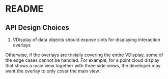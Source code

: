 # README

## API Design Choices

1. VDisplay of data objects should expose slots for displaying interaction overlays

Otherwise, if the overlays are trivially covering the entire VDisplay, some of the edge cases cannot be handled.
For example, for a point cloud display that shows a main view together with three side views, the developer may want the overlay to only cover the main view.
